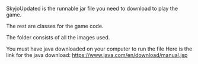 SkyjoUpdated is the runnable jar file you need to download to play the game.

The rest are classes for the game code.

The folder consists of all the images used.

You must have java downloaded on your computer to run the file
Here is the link for the java download: https://www.java.com/en/download/manual.jsp
